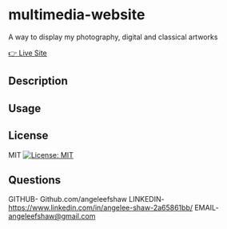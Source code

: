   # multimedia-website
  
  A way to display my photography, digital and classical artworks 
 
  [:point_right: Live Site  ]()

  ## Description 

  ## Usage

  ## License
  MIT [![License: MIT](https://img.shields.io/badge/License-MIT-yellow.svg)](https://opensource.org/licenses/MIT)

  ## Questions
  GITHUB- Github.com/angeleefshaw
  LINKEDIN-  https://www.linkedin.com/in/angelee-shaw-2a65861bb/
  EMAIL- angeleefshaw@gmail.com
  
